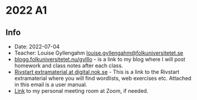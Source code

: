 # 2022 A1

## Info

- Date: 2022-07-04
- Teacher: Louise Gyllengahm <louise.gyllengahm@folkuniversitetet.se>
- [blogg.folkuniversitetet.nu/gylllo](https://blogg.folkuniversitetet.nu/gylllo/) - is a link to my blog where I will post homework and class notes after each class.
- [Rivstart extramaterial at digital.nok.se](https://digital.nok.se/web/site-709522/state-jurdcojshera/front-page) - This is a link to the Rivstart extramaterial where you will find wordlists, web exercises etc. Attached in this email is a user manual.
- [Link](https://folkuniversitetet-se.zoom.us/my/louisegyllengahm) to my personal meeting room at Zoom, if needed.
